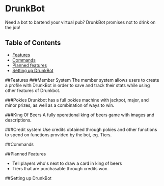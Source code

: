 # DrunkBot
Need a bot to bartend your virtual pub? DrunkBot promises not to drink on the job!

## Table of Contents
* [Features](#features)
* [Commands](#commands)
* [Planned features](#planned-features)
* [Setting up DrunkBot](#setting-up-drunkbot)

##Features
###Member System
The member system allows users to create a profile with DrunkBot in order to save and track their stats while using other features of Drunkbot.


###Pokies
Drunkbot has a full pokies machine with jackpot, major, and minor prizes, as well as a combination of ways to win.

###King Of Beers
A fully operational king of beers game with images and descriptions. 

###Credit system
Use credits obtained through pokies and other functions to spend on functions provided by the bot, eg. Tiers.

##Commands

##Planned Features

* Tell players who's next to draw a card in king of beers
* Tiers that are purchasable through credits won.

##Setting up DrunkBot
